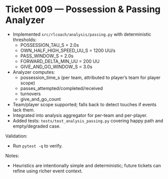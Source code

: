 # Ticket 009 — Possession & Passing Analyzer

- Implemented `src/rlcoach/analysis/passing.py` with deterministic thresholds:
  - POSSESSION_TAU_S = 2.0s
  - OWN_HALF_HIGH_SPEED_UU_S = 1200 UU/s
  - PASS_WINDOW_S = 2.0s
  - FORWARD_DELTA_MIN_UU = 200 UU
  - GIVE_AND_GO_WINDOW_S = 3.0s
- Analyzer computes:
  - possession_time_s (per team, attributed to player’s team for player scope)
  - passes_attempted/completed/received
  - turnovers
  - give_and_go_count
- Team/player scope supported; falls back to detect touches if events lack them.
- Integrated into analysis aggregator for per-team and per-player.
- Added tests: `tests/test_analysis_passing.py` covering happy path and empty/degraded case.

Validation:
- Run `pytest -q` to verify.

Notes:
- Heuristics are intentionally simple and deterministic; future tickets can refine using richer event context.
